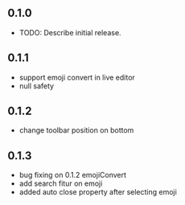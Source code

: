 ## 0.1.0

* TODO: Describe initial release.

## 0.1.1

* support emoji convert in live editor
* null safety

## 0.1.2

* change toolbar position on bottom

## 0.1.3

* bug fixing on 0.1.2 emojiConvert
* add search fitur on emoji
* added auto close property after selecting emoji